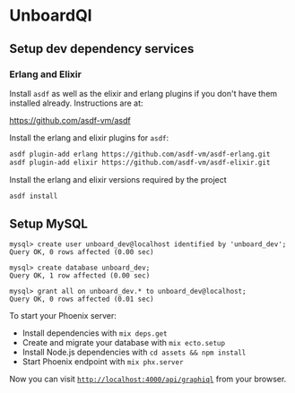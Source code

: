 # UnboardQl

## Setup dev dependency services

### Erlang and Elixir

Install `asdf` as well as the elixir and erlang plugins if you don't have them installed already. Instructions are at:

https://github.com/asdf-vm/asdf

Install the erlang and elixir plugins for `asdf`:

```bash
asdf plugin-add erlang https://github.com/asdf-vm/asdf-erlang.git
asdf plugin-add elixir https://github.com/asdf-vm/asdf-elixir.git
```

Install the erlang and elixir versions required by the project

```bash
asdf install
```

## Setup MySQL

```
mysql> create user unboard_dev@localhost identified by 'unboard_dev';
Query OK, 0 rows affected (0.00 sec)

mysql> create database unboard_dev;
Query OK, 1 row affected (0.00 sec)

mysql> grant all on unboard_dev.* to unboard_dev@localhost;
Query OK, 0 rows affected (0.01 sec)
```

To start your Phoenix server:

  * Install dependencies with `mix deps.get`
  * Create and migrate your database with `mix ecto.setup`
  * Install Node.js dependencies with `cd assets && npm install`
  * Start Phoenix endpoint with `mix phx.server`

Now you can visit [`http://localhost:4000/api/graphiql`](http://localhost:4000/api/graphiql) from your browser.
